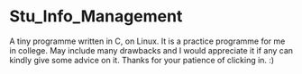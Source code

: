 # Stu_Info_Management
A tiny programme written in C, on Linux. It is a practice programme for me in college. May include many drawbacks and I would appreciate it if any can kindly give some advice on it. Thanks for your patience of clicking in. :)
